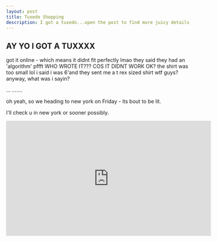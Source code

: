 ```yaml
---
layout: post
title: Tuxedo Shopping
description: I got a tuxedo...open the post to find more juicy details!!! 
---
```


## AY YO I GOT A TUXXXX

got it online - which means it didnt fit perfectly lmao 
they said they had an 'algorithm' pffft WHO WROTE IT??? COS IT DIDNT WORK OK? 
the shirt was too small lol i said i was 6'and they sent me a t rex sized shirt wtf guys?
anyway, what was i sayin? 

...
.......

oh yeah, so we heading to new york on Friday - its bout to be lit.

I'll check u in new york or sooner possibly.

<iframe width="560" height="315" src="https://www.youtube.com/embed/CxcOKF-MKls" frameborder="0" allowfullscreen></iframe>
